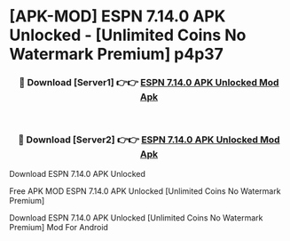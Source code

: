 # [APK-MOD] ESPN 7.14.0 APK Unlocked - [Unlimited Coins No Watermark Premium] p4p37



<div align="center">
<h3>🔴 Download [Server1] 👉👉 <a href="https://momento.my/?title=ESPN_7.14.0_APK_Unlocked">ESPN 7.14.0 APK Unlocked Mod Apk</a></h3><br>

<h3>🔴 Download [Server2] 👉👉 <a href="https://momento.my/?title=ESPN_7.14.0_APK_Unlocked">ESPN 7.14.0 APK Unlocked Mod Apk</a></h3>
</div>



Download ESPN 7.14.0 APK Unlocked 

Free APK MOD ESPN 7.14.0 APK Unlocked [Unlimited Coins No Watermark Premium]

Download ESPN 7.14.0 APK Unlocked [Unlimited Coins No Watermark Premium] Mod For Android
